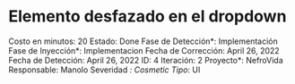 # Elemento desfazado en el dropdown

Costo en minutos: 20
Estado: Done
Fase de Detección*: Implementación
Fase de Inyección*: Implementacion
Fecha de Corrección: April 26, 2022
Fecha de Detección: April 26, 2022
ID: 4
Iteración: 2
Proyecto*: NefroVida
Responsable: Manolo
Severidad *: Cosmetic
Tipo*: UI
